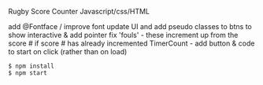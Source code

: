 Rugby Score Counter
Javascript/css/HTML

add @Fontface / improve font
update UI and add pseudo classes to btns to show interactive & add pointer
fix 'fouls' - these increment up from the score # if score # has already incremented
TimerCount - add button & code to start on click (rather than on load)
```
$ npm install
$ npm start
````
